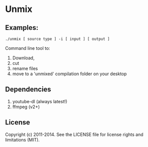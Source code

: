 # Unmix

## Examples:

```
./unmix [ source type ] -i [ input ] [ output ]
```

Command line tool to: 
1. Download, 
2. cut
3. rename files
4. move to a 'unmixed' compilation folder on your desktop

## Dependencies
1. youtube-dl (always latest!)
2. ffmpeg (v2+)

## License
Copyright (c) 2011-2014. See the LICENSE file for license rights and limitations (MIT).